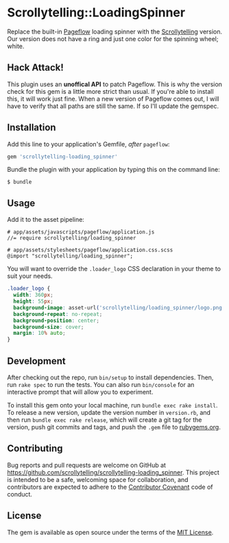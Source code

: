 # Scrollytelling::LoadingSpinner

Replace the built-in [Pageflow](https://github.com/codevise/pageflow) loading spinner with the [Scrollytelling](https://www.scrollytelling.io) version. Our version does not have a ring and just one color for the spinning wheel; white.

## Hack Attack!

This plugin uses an **unoffical API** to patch Pageflow. This is why the version check for this gem is a little more strict than usual. If you're able to install this, it will work just fine. When a new version of Pageflow comes out, I will have to verify that all paths are still the same. If so I'll update the gemspec.

## Installation

Add this line to your application's Gemfile, _after_ `pageflow`:

```ruby
gem 'scrollytelling-loading_spinner'
```

Bundle the plugin with your application by typing this on the command line:

    $ bundle

## Usage

Add it to the asset pipeline:

```
# app/assets/javascripts/pageflow/application.js
//= require scrollytelling/loading_spinner

# app/assets/stylesheets/pageflow/application.css.scss
@import "scrollytelling/loading_spinner";
```

You will want to override the `.loader_logo` CSS declaration in your theme to suit your needs.

```css
.loader_logo {
  width: 360px;
  height: 55px;
  background-image: asset-url('scrollytelling/loading_spinner/logo.png');
  background-repeat: no-repeat;
  background-position: center;
  background-size: cover;
  margin: 10% auto;
}
```

## Development

After checking out the repo, run `bin/setup` to install dependencies. Then, run `rake spec` to run the tests. You can also run `bin/console` for an interactive prompt that will allow you to experiment.

To install this gem onto your local machine, run `bundle exec rake install`. To release a new version, update the version number in `version.rb`, and then run `bundle exec rake release`, which will create a git tag for the version, push git commits and tags, and push the `.gem` file to [rubygems.org](https://rubygems.org).

## Contributing

Bug reports and pull requests are welcome on GitHub at https://github.com/scrollytelling/scrollytelling-loading_spinner. This project is intended to be a safe, welcoming space for collaboration, and contributors are expected to adhere to the [Contributor Covenant](http://contributor-covenant.org) code of conduct.


## License

The gem is available as open source under the terms of the [MIT License](http://opensource.org/licenses/MIT).

